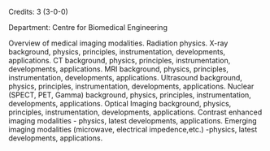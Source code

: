 Credits: 3 (3-0-0)

Department: Centre for Biomedical Engineering

Overview of medical imaging modalities. Radiation physics. X-ray background, physics, principles, instrumentation, developments, applications. CT background, physics, principles, instrumentation, developments, applications. MRI background, physics, principles, instrumentation, developments, applications. Ultrasound background, physics, principles, instrumentation, developments, applications. Nuclear (SPECT, PET, Gamma) background, physics, principles, instrumentation, developments, applications. Optical Imaging background, physics, principles, instrumentation, developments, applications. Contrast enhanced imaging modalities - physics, latest developments, applications. Emerging imaging modalities (microwave, electrical impedence,etc.) -physics, latest developments, applications.
